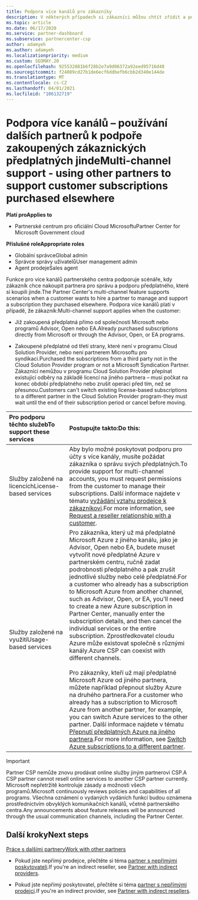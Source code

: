 ```yaml
---
title: Podpora více kanálů pro zákazníky
description: V některých případech si zákazníci můžou chtít zřídit a podpořit předplatné, které si koupili jinde.
ms.topic: article
ms.date: 06/17/2020
ms.service: partner-dashboard
ms.subservice: partnercenter-csp
author: adamyeh
ms.author: adamyeh
ms.localizationpriority: medium
ms.custom: SEOMAY.20
ms.openlocfilehash: 925532881b6f28b2e7a9d06372a92eed95716d48
ms.sourcegitcommit: f24089cd27b1de6ecf6ddbefb6cbb2d340e144de
ms.translationtype: MT
ms.contentlocale: cs-CZ
ms.lasthandoff: 04/01/2021
ms.locfileid: "106132719"
---
```

# <a name="multi-channel-support---using-other-partners-to-support-customer-subscriptions-purchased-elsewhere"></a><span data-ttu-id="d3e90-103">Podpora více kanálů – používání dalších partnerů k podpoře zakoupených zákaznických předplatných jinde</span><span class="sxs-lookup"><span data-stu-id="d3e90-103">Multi-channel support - using other partners to support customer subscriptions purchased elsewhere</span></span>

<span data-ttu-id="d3e90-104">**Platí pro**</span><span class="sxs-lookup"><span data-stu-id="d3e90-104">**Applies to**</span></span>

- <span data-ttu-id="d3e90-105">Partnerské centrum pro oficiální Cloud Microsoftu</span><span class="sxs-lookup"><span data-stu-id="d3e90-105">Partner Center for Microsoft Government cloud</span></span>

<span data-ttu-id="d3e90-106">**Příslušné role**</span><span class="sxs-lookup"><span data-stu-id="d3e90-106">**Appropriate roles**</span></span>

- <span data-ttu-id="d3e90-107">Globální správce</span><span class="sxs-lookup"><span data-stu-id="d3e90-107">Global admin</span></span>
- <span data-ttu-id="d3e90-108">Správce správy uživatelů</span><span class="sxs-lookup"><span data-stu-id="d3e90-108">User management admin</span></span>
- <span data-ttu-id="d3e90-109">Agent prodeje</span><span class="sxs-lookup"><span data-stu-id="d3e90-109">Sales agent</span></span>

<span data-ttu-id="d3e90-110">Funkce pro více kanálů partnerského centra podporuje scénáře, kdy zákazník chce nakoupit partnera pro správu a podporu předplatného, které si koupili jinde.</span><span class="sxs-lookup"><span data-stu-id="d3e90-110">The Partner Center's multi-channel feature supports scenarios when a customer wants to hire a partner to manage and support a subscription they purchased elsewhere.</span></span> <span data-ttu-id="d3e90-111">Podpora více kanálů platí v případě, že zákazník:</span><span class="sxs-lookup"><span data-stu-id="d3e90-111">Multi-channel support applies when the customer:</span></span>

- <span data-ttu-id="d3e90-112">Již zakoupená předplatná přímo od společnosti Microsoft nebo programů Advisor, Open nebo EA.</span><span class="sxs-lookup"><span data-stu-id="d3e90-112">Already purchased subscriptions directly from Microsoft or through the Advisor, Open, or EA programs.</span></span>

- <span data-ttu-id="d3e90-113">Zakoupené předplatné od třetí strany, které není v programu Cloud Solution Provider, nebo není partnerem Microsoftu pro syndikaci.</span><span class="sxs-lookup"><span data-stu-id="d3e90-113">Purchased the subscriptions from a third party not in the Cloud Solution Provider program or not a Microsoft Syndication Partner.</span></span> <span data-ttu-id="d3e90-114">Zákazníci nemůžou v programu Cloud Solution Provider přepínat existující odběry na základě licencí na jiného partnera – musí počkat na konec období předplatného nebo zrušit operaci před tím, než se přesunou.</span><span class="sxs-lookup"><span data-stu-id="d3e90-114">Customers can't switch existing license-based subscriptions to a different partner in the Cloud Solution Provider program-they must wait until the end of their subscription period or cancel before moving.</span></span>

|<span data-ttu-id="d3e90-115">Pro podporu těchto služeb</span><span class="sxs-lookup"><span data-stu-id="d3e90-115">To support these services</span></span>  | <span data-ttu-id="d3e90-116">Postupujte takto:</span><span class="sxs-lookup"><span data-stu-id="d3e90-116">Do this:</span></span> |
|:---------|:---------|
|<span data-ttu-id="d3e90-117">Služby založené na licencích</span><span class="sxs-lookup"><span data-stu-id="d3e90-117">License-based services</span></span>    | <span data-ttu-id="d3e90-118">Aby bylo možné poskytovat podporu pro účty s více kanály, musíte požádat zákazníka o správu svých předplatných.</span><span class="sxs-lookup"><span data-stu-id="d3e90-118">To provide support for multi-channel accounts, you must request permissions from the customer to manage their subscriptions.</span></span> <span data-ttu-id="d3e90-119">Další informace najdete v tématu [vyžádání vztahu prodejce k zákazníkovi](request-a-relationship-with-a-customer.md).</span><span class="sxs-lookup"><span data-stu-id="d3e90-119">For more information, see [Request a reseller relationship with a customer](request-a-relationship-with-a-customer.md).</span></span>   |
|<span data-ttu-id="d3e90-120">Služby založené na využití</span><span class="sxs-lookup"><span data-stu-id="d3e90-120">Usage-based services</span></span>     |  <span data-ttu-id="d3e90-121">Pro zákazníka, který už má předplatné Microsoft Azure z jiného kanálu, jako je Advisor, Open nebo EA, budete muset vytvořit nové předplatné Azure v partnerském centru, ručně zadat podrobnosti předplatného a pak zrušit jednotlivé služby nebo celé předplatné.</span><span class="sxs-lookup"><span data-stu-id="d3e90-121">For a customer who already has a subscription to Microsoft Azure from another channel, such as Advisor, Open, or EA, you'll need to create a new Azure subscription in Partner Center, manually enter the subscription details, and then cancel the individual services or the entire subscription.</span></span> <span data-ttu-id="d3e90-122">Zprostředkovatel cloudu Azure může existovat společně s různými kanály.</span><span class="sxs-lookup"><span data-stu-id="d3e90-122">Azure CSP can coexist with different channels.</span></span><br/><br/> <span data-ttu-id="d3e90-123">Pro zákazníky, kteří už mají předplatné Microsoft Azure od jiného partnera, můžete například přepnout služby Azure na druhého partnera.</span><span class="sxs-lookup"><span data-stu-id="d3e90-123">For a customer who already has a subscription to Microsoft Azure from another partner, for example, you can switch Azure services to the other partner.</span></span>  <span data-ttu-id="d3e90-124">Další informace najdete v tématu [Přepnutí předplatných Azure na jiného partnera](switch-azure-subscriptions-to-a-different-partner.md).</span><span class="sxs-lookup"><span data-stu-id="d3e90-124">For more information, see [Switch Azure subscriptions to a different partner](switch-azure-subscriptions-to-a-different-partner.md).</span></span> |

> [!IMPORTANT]  
> <span data-ttu-id="d3e90-125">Partner CSP nemůže znovu prodávat online služby jiným partnerovi CSP.</span><span class="sxs-lookup"><span data-stu-id="d3e90-125">A CSP partner cannot resell online services to another CSP partner currently.</span></span> <span data-ttu-id="d3e90-126">Microsoft nepřetržitě kontroluje zásady a možnosti všech programů.</span><span class="sxs-lookup"><span data-stu-id="d3e90-126">Microsoft continuously reviews policies and capabilities of all programs.</span></span> <span data-ttu-id="d3e90-127">Všechna oznámení o vydaných vydáních funkcí budou oznámena prostřednictvím obvyklých komunikačních kanálů, včetně partnerského centra.</span><span class="sxs-lookup"><span data-stu-id="d3e90-127">Any announcements about feature releases will be announced through the usual communication channels, including the Partner Center.</span></span>

## <a name="next-steps"></a><span data-ttu-id="d3e90-128">Další kroky</span><span class="sxs-lookup"><span data-stu-id="d3e90-128">Next steps</span></span>

[<span data-ttu-id="d3e90-129">Práce s dalšími partnery</span><span class="sxs-lookup"><span data-stu-id="d3e90-129">Work with other partners</span></span>](work-with-other-partners.md)

- <span data-ttu-id="d3e90-130">Pokud jste nepřímý prodejce, přečtěte si téma [partner s nepřímými poskytovateli](indirect-reseller-tasks-in-partner-center.md).</span><span class="sxs-lookup"><span data-stu-id="d3e90-130">If you're an indirect reseller, see [Partner with indirect providers](indirect-reseller-tasks-in-partner-center.md).</span></span>

- <span data-ttu-id="d3e90-131">Pokud jste nepřímý poskytovatel, přečtěte si téma [partner s nepřímými prodejci](indirect-provider-tasks-in-partner-center.md).</span><span class="sxs-lookup"><span data-stu-id="d3e90-131">If you're an indirect provider, see [Partner with indirect resellers](indirect-provider-tasks-in-partner-center.md).</span></span>
